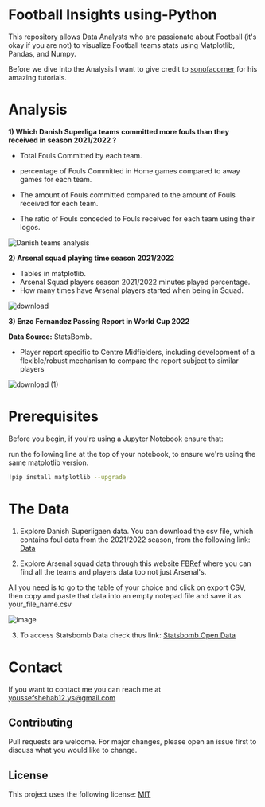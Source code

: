 # Football Insights using-Python

This repository allows Data Analysts who are passionate about Football (it's okay if you are not) to visualize Football teams stats using Matplotlib, Pandas, and Numpy.

Before we dive into the Analysis I want to give credit to [sonofacorner](https://github.com/sonofacorner) for his amazing tutorials.


# Analysis

**1) Which Danish Superliga teams committed more fouls than they received in season 2021/2022 ?**

- Total Fouls Committed by each team.

- percentage of Fouls Committed in Home games compared to away games for each team.

- The amount of Fouls committed compared to the amount of Fouls received for each team.

- The ratio of Fouls conceded to Fouls received for each team using their logos.

![Danish teams analysis](https://user-images.githubusercontent.com/64536908/193364084-8ac5f166-a2ac-4aa1-b1b3-8676e4e0852f.png)


**2) Arsenal squad playing time season 2021/2022**

- Tables in matplotlib.
- Arsenal Squad players season 2021/2022 minutes played percentage.
- How many times have Arsenal players started when being in Squad.

![download](https://user-images.githubusercontent.com/64536908/193376515-82dfcd49-d7c9-4a90-857f-9842598719a6.png)

**3) Enzo Fernandez Passing Report in World Cup 2022**

**Data Source:** StatsBomb.
- Player report specific to Centre Midfielders, including development of a flexible/robust mechanism to compare the report subject to similar players


![download (1)](https://github.com/Youssefshehab12/Football-Insights-using-Python/assets/64536908/6ed64fd6-fcef-400d-88da-e4c33ba7b4ef)




# Prerequisites
Before you begin, if you're using a Jupyter Notebook ensure that:

run the following line at the top of your notebook, to ensure we're using the same matplotlib version.
```bash
!pip install matplotlib --upgrade
```
# The Data
1) Explore Danish Superligaen data.
You can download the csv file, which contains foul data from the 2021/2022 season, from the following link:
[Data](https://www.sonofacorner.com/content/files/2022/06/superligaen_fouls_tutorial_06172022.csv)

2) Explore Arsenal squad data through this website [FBRef](https://fbref.com/en/squads/18bb7c10/2021-2022/Arsenal-Stats) where you can find all the teams and players data too not just Arsenal's.
 
 All you need is to go to the table of your choice and click on export CSV, then copy and paste that data into an empty notepad file and save it as your_file_name.csv

![image](https://user-images.githubusercontent.com/64536908/193365388-ebf73b8b-3356-4ab1-9f1f-5d66c63249f1.png)

3) To access Statsbomb Data check thus link:
   [Statsbomb Open Data](https://github.com/statsbomb/open-data)


# Contact
If you want to contact me you can reach me at youssefshehab12.ys@gmail.com

## Contributing
Pull requests are welcome. For major changes, please open an issue first to discuss what you would like to change.

## License
This project uses the following license: [MIT](https://choosealicense.com/licenses/mit/)
